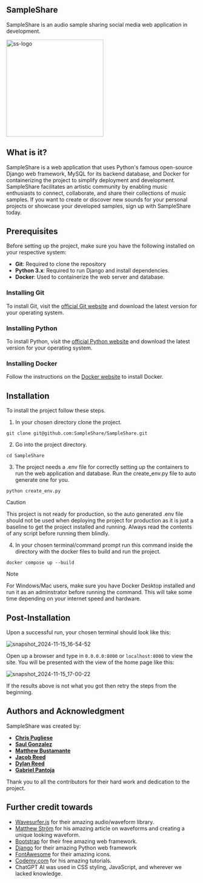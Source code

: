 ## **SampleShare**
SampleShare is an audio sample sharing social media web application in development. 

<img width="256" alt="ss-logo" src="https://github.com/user-attachments/assets/36bfaa1e-85f8-4bb6-a5b6-68188bf9a72c">


## **What is it?**
SampleShare is a web application that uses Python's famous open-source Django web framework, MySQL for its backend database, and Docker for containerizing the project to simplify deployment and development. 
SampleShare facilitates an artistic community by enabling music enthusiasts to connect, collaborate, and share their collections of music samples. If you want to create or discover new sounds for your personal projects or showcase your developed samples, sign up with SampleShare today.

## Prerequisites

Before setting up the project, make sure you have the following installed on your respective system:
- **Git**: Required to clone the repository
- **Python 3.x**: Required to run Django and install dependencies.
- **Docker**: Used to containerize the web server and database.

### Installing Git
To install Git, visit the [official Git website](https://git-scm.com/) and download the latest version for your operating system.

### Installing Python
To install Python, visit the [official Python website](https://www.python.org/downloads/) and download the latest version for your operating system.

### Installing Docker
Follow the instructions on the [Docker website](https://docs.docker.com/get-docker/) to install Docker.

## **Installation**
To install the project follow these steps.

1. In your chosen directory clone the project.
```
git clone git@github.com:SampleShare/SampleShare.git
```
2. Go into the project directory. 
```
cd SampleShare
```
3. The project needs a .env file for correctly setting up the containers to run the web application and database. Run the create_env.py file to auto generate one for you.
```
python create_env.py
```
> [!caution] 
> This project is not ready for production, so the auto generated .env file should not be used when deploying the project for production as it is just a baseline to get the project installed and running. Always read the contents of any script before running them blindly.

4. In your chosen terminal/command prompt run this command inside the directory with the docker files to build and run the project.
```
docker compose up --build
```
> [!note] 
> For Windows/Mac users, make sure you have Docker Desktop installed and run it as an adminstrator before running the command. This will take some time depending on your internet speed and hardware.

## **Post-Installation**
Upon a successful run, your chosen terminal should look like this:

![snapshot_2024-11-15_16-54-52](https://github.com/user-attachments/assets/46afe0ef-5a1d-400f-a116-682eb5e3fc80)

Open up a browser and type in 
`
0.0.0.0:8000
`
or 
`
localhost:8000
`
to view the site. You will be presented with the view of the home page like this:

![snapshot_2024-11-15_17-00-22](https://github.com/user-attachments/assets/040e02d1-9f2b-4235-9f1d-a5b4fc66cb25)


If the results above is not what you got then retry the steps from the beginning.

## **Authors and Acknowledgment**

SampleShare was created by:

- **[Chris Pugliese](https://github.com/chrispugliese)**
- **[Saul Gonzalez](https://github.com/saul178)**
- **[Matthew Bustamante](https://github.com/Matthew-Bustamante)**
- **[Jacob Reed](https://github.com/BeachPeddler)**
- **[Dylan Reed](https://github.com/DylanCReed)**
- **[Gabriel Pantoja](https://github.com/Jeze2)**

Thank you to all the contributors for their hard work and dedication to the project.

## **Further credit towards** 
- [Wavesurfer.js](https://wavesurfer.xyz/) for their amazing audio/waveform library.
- [Matthew Ström](https://css-tricks.com/making-an-audio-waveform-visualizer-with-vanilla-javascript/) for his amazing article on waveforms and creating a unique looking waveform.
- [Bootstrap](https://getbootstrap.com/) for their free amazing web framework.
- [Django](https://www.djangoproject.com/) for their amazing Python web framework
- [FontAwesome](https://fontawesome.com/) for their amazing icons.
- [Codemy.com](https://www.youtube.com/@Codemycom) for his amazing tutorials.
- ChatGPT AI was used in CSS styling, JavaScript, and wherever we lacked knowledge.


